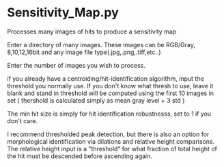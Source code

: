 # Sensitivity_Map.py
Processes many images of hits to produce a sensitivity map

Enter a directory of many images. These images can be RGB/Gray, 8,10,12,16bit and any image file type(.jpg,.png,.tiff,etc..)

Enter the number of images you wish to process.


if you already have a centroiding/hit-identification algorithm, input the threshold you normally use. If you don't know what thresh to use, 
leave it blank and stand in threshold will be computed using the first 10 images in set ( thershold is calculated simply as mean gray level + 3 std )

The min hit size is simply for hit identification robustnesss, set to 1 if you don't care.

I recommend thresholded peak detection, but there is also an option for morphological identification  via dilations and relative height comparisons. 
The relative height input is a "threshold" for what fraction of total height of the hit must be descended before ascending again.
